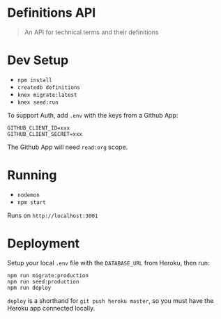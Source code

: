 # Definitions API

> An API for technical terms and their definitions

# Dev Setup

- `npm install`
- `createdb definitions`
- `knex migrate:latest`
- `knex seed:run`

To support Auth, add `.env` with the keys from a Github App:

```
GITHUB_CLIENT_ID=xxx
GITHUB_CLIENT_SECRET=xxx
```

The Github App will need `read:org` scope.

# Running

- `nodemon`
- `npm start`

Runs on `http://localhost:3001`


# Deployment

Setup your local `.env` file with the `DATABASE_URL` from Heroku, then run:

```
npm run migrate:production
npm run seed:production
npm run deploy
```

`deploy` is a shorthand for `git push heroku master`, so you must have the Heroku app connected locally.
